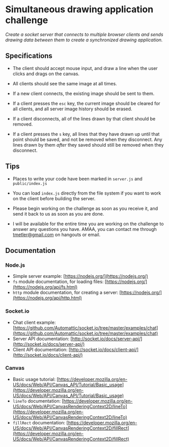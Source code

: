 # Simultaneous drawing application challenge

*Create a socket server that connects to multiple browser clients and sends drawing data between them to create a synchronized drawing application.*

## Specifications

* The client should accept mouse input, and draw a line when the user clicks and drags on the canvas.

* All clients should see the same image at all times.

* If a new client connects, the existing image should be sent to them.

* If a client presses the `esc` key, the current image should be cleared for all clients, and all server image history should be erased.

* If a client disconnects, all of the lines drawn by that client should be removed.

* If a client presses the `s` key, all lines that they have drawn up until that point should be saved, and not be removed when they disconnect. Any lines drawn by them *after* they saved should still be removed when they disconnect.

## Tips

* Places to write your code have been marked in `server.js` and `public/index.js`

* You can load `index.js` directly from the file system if you want to work on the client before building the server.

* Please begin working on the challenge as soon as you receive it, and send it back to us as soon as you are done.

* I will be available for the entire time you are working on the challenge to answer any questions you have. AMAA, you can contact me through tmetler@gmail.com on hangouts or email.

## Documentation

### Node.js
* Simple server example: [https://nodejs.org/](https://nodejs.org/)
* `fs` module documentation, for loading files: [https://nodejs.org/](https://nodejs.org/api/fs.html)
* `http` module documentation, for creating a server: [https://nodejs.org/](https://nodejs.org/api/http.html)

### Socket.io
* Chat client example: [https://github.com/Automattic/socket.io/tree/master/examples/chat](https://github.com/Automattic/socket.io/tree/master/examples/chat)
* Server API documentation: [http://socket.io/docs/server-api/](http://socket.io/docs/server-api/)
* Client API documentation: [http://socket.io/docs/client-api/](http://socket.io/docs/client-api/)

### Canvas
* Basic usage tutorial: [https://developer.mozilla.org/en-US/docs/Web/API/Canvas_API/Tutorial/Basic_usage](https://developer.mozilla.org/en-US/docs/Web/API/Canvas_API/Tutorial/Basic_usage)
* `lineTo` documentation: [https://developer.mozilla.org/en-US/docs/Web/API/CanvasRenderingContext2D/lineTo](https://developer.mozilla.org/en-US/docs/Web/API/CanvasRenderingContext2D/lineTo)
* `fillRect` documentation: [https://developer.mozilla.org/en-US/docs/Web/API/CanvasRenderingContext2D/fillRect](https://developer.mozilla.org/en-US/docs/Web/API/CanvasRenderingContext2D/fillRect)
